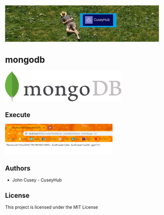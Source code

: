 ![CuseyHub](https://github.com/cusey/ImageForWiki/blob/master/Logos/CuseyHub_Banner_Small.jpg)

# mongodb

<img 
src="https://github.com/cusey/ImageForWiki/blob/master/Logos/mongoDB.png" 
alt="mongoDB" 
height="100px"/>  

## Execute    

<img 
src="https://github.com/cusey/ImageForWiki/blob/master/mongodb/create.PNG" 
alt="create" 
height="100px"/>  


## Authors
* John Cusey - CuseyHub  

## License   
This project is licensed under the MIT License
